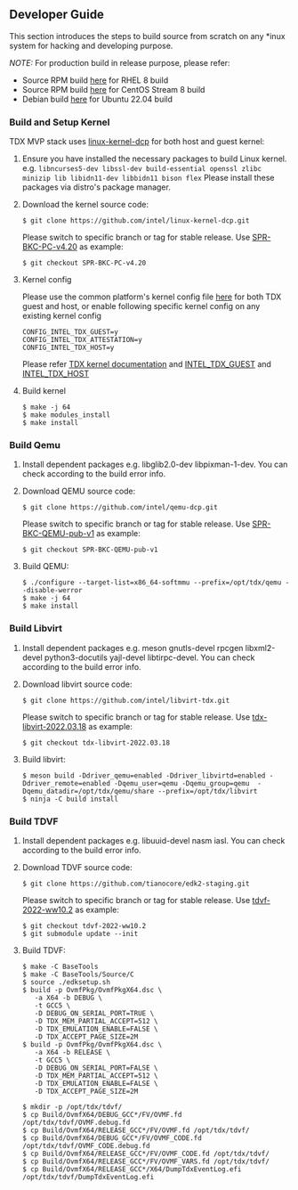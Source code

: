 
## Developer Guide

This section introduces the steps to build source from scratch on any *inux system
for hacking and developing purpose.

_NOTE:_ For production build in release purpose, please refer:
- Source RPM build [here](https://github.com/intel/tdx-tools/tree/main/build/rhel-8) for RHEL 8 build
- Source RPM build [here](https://github.com/intel/tdx-tools/tree/main/build/centos-stream-8) for CentOS Stream 8 build
- Debian build [here](https://github.com/intel/tdx-tools/tree/main/build/ubuntu-22.04) for Ubuntu 22.04 build

### Build and Setup Kernel

TDX MVP stack uses [linux-kernel-dcp](https://github.com/intel/linux-kernel-dcp.git) for both host and guest kernel:

1. Ensure you have installed the necessary packages to build Linux kernel. e.g. `libncurses5-dev libssl-dev build-essential openssl zlibc minizip lib libidn11-dev libbidn11 bison flex`
Please install these packages via distro's package manager.

2. Download the kernel source code:

   ```
   $ git clone https://github.com/intel/linux-kernel-dcp.git
   ```

   Please switch to specific branch or tag for stable release. Use [SPR-BKC-PC-v4.20](https://github.com/intel/tdx-tools/blob/66b8d09600ddebdb8d460c4573cebc59bf099b06/build/rhel-8/intel-mvp-spr-kernel/build.sh#L8) as example:

   ```
   $ git checkout SPR-BKC-PC-v4.20
   ```

3. Kernel config

   Please use the common platform's kernel config file [here](https://github.com/intel/linux-kernel-dcp/tree/main/arch/x86/configs)
   for both TDX guest and host, or enable following specific kernel config on
   any existing kernel config
   ```
   CONFIG_INTEL_TDX_GUEST=y
   CONFIG_INTEL_TDX_ATTESTATION=y
   CONFIG_INTEL_TDX_HOST=y
   ```
   Please refer [TDX kernel documentation](https://github.com/intel/linux-kernel-dcp/blob/main/Documentation/virt/kvm/intel-tdx.rst)
   and [INTEL_TDX_GUEST](https://github.com/intel/linux-kernel-dcp/blob/33c8154984b118d8fb14b7462f264252968b786f/arch/x86/Kconfig#L877)
   and [INTEL_TDX_HOST](https://github.com/intel/linux-kernel-dcp/blob/33c8154984b118d8fb14b7462f264252968b786f/arch/x86/Kconfig#L1384)

4. Build kernel

   ```
   $ make -j 64
   $ make modules_install
   $ make install
   ```

### Build Qemu

1. Install dependent packages
   e.g. libglib2.0-dev libpixman-1-dev. You can check according to the build
   error info.

2. Download QEMU source code:

   ```
   $ git clone https://github.com/intel/qemu-dcp.git
   ```

   Please switch to specific branch or tag for stable release.
   Use [SPR-BKC-QEMU-pub-v1](https://github.com/intel/tdx-tools/blob/66b8d09600ddebdb8d460c4573cebc59bf099b06/build/rhel-8/intel-mvp-spr-qemu-kvm/build.sh#L8) as example:

   ```
   $ git checkout SPR-BKC-QEMU-pub-v1
   ```

3. Build QEMU:

   ```
   $ ./configure --target-list=x86_64-softmmu --prefix=/opt/tdx/qemu --disable-werror
   $ make -j 64
   $ make install
   ```

### Build Libvirt

1. Install dependent packages
   e.g. meson gnutls-devel rpcgen libxml2-devel python3-docutils yajl-devel libtirpc-devel.
   You can check according to the build error info.

2. Download libvirt source code:

   ```
   $ git clone https://github.com/intel/libvirt-tdx.git
   ```

   Please switch to specific branch or tag for stable release.
   Use [tdx-libvirt-2022.03.18](https://github.com/intel/tdx-tools/blob/66b8d09600ddebdb8d460c4573cebc59bf099b06/build/rhel-8/intel-mvp-tdx-libvirt/build.sh#L10) as example:

   ```
   $ git checkout tdx-libvirt-2022.03.18
   ```

3. Build libvirt:

   ```
   $ meson build -Ddriver_qemu=enabled -Ddriver_libvirtd=enabled -Ddriver_remote=enabled -Dqemu_user=qemu -Dqemu_group=qemu  -Dqemu_datadir=/opt/tdx/qemu/share --prefix=/opt/tdx/libvirt
   $ ninja -C build install
   ```

### Build TDVF

1. Install dependent packages
   e.g. libuuid-devel nasm iasl.
   You can check according to the build error info.

2. Download TDVF source code:

   ```
   $ git clone https://github.com/tianocore/edk2-staging.git
   ```

   Please switch to specific branch or tag for stable release.
   Use [tdvf-2022-ww10.2](https://github.com/intel/tdx-tools/blob/66b8d09600ddebdb8d460c4573cebc59bf099b06/build/rhel-8/intel-mvp-tdx-tdvf/build.sh#L7) as example:

   ```
   $ git checkout tdvf-2022-ww10.2
   $ git submodule update --init
   ```

3. Build TDVF:

   ```
   $ make -C BaseTools
   $ make -C BaseTools/Source/C
   $ source ./edksetup.sh
   $ build -p OvmfPkg/OvmfPkgX64.dsc \
      -a X64 -b DEBUG \
      -t GCC5 \
      -D DEBUG_ON_SERIAL_PORT=TRUE \
      -D TDX_MEM_PARTIAL_ACCEPT=512 \
      -D TDX_EMULATION_ENABLE=FALSE \
      -D TDX_ACCEPT_PAGE_SIZE=2M
   $ build -p OvmfPkg/OvmfPkgX64.dsc \
      -a X64 -b RELEASE \
      -t GCC5 \
      -D DEBUG_ON_SERIAL_PORT=FALSE \
      -D TDX_MEM_PARTIAL_ACCEPT=512 \
      -D TDX_EMULATION_ENABLE=FALSE \
      -D TDX_ACCEPT_PAGE_SIZE=2M

   $ mkdir -p /opt/tdx/tdvf/
   $ cp Build/OvmfX64/DEBUG_GCC*/FV/OVMF.fd /opt/tdx/tdvf/OVMF.debug.fd
   $ cp Build/OvmfX64/RELEASE_GCC*/FV/OVMF.fd /opt/tdx/tdvf/
   $ cp Build/OvmfX64/DEBUG_GCC*/FV/OVMF_CODE.fd /opt/tdx/tdvf/OVMF_CODE.debug.fd
   $ cp Build/OvmfX64/RELEASE_GCC*/FV/OVMF_CODE.fd /opt/tdx/tdvf/
   $ cp Build/OvmfX64/RELEASE_GCC*/FV/OVMF_VARS.fd /opt/tdx/tdvf/
   $ cp Build/OvmfX64/RELEASE_GCC*/X64/DumpTdxEventLog.efi /opt/tdx/tdvf/DumpTdxEventLog.efi
   ```
